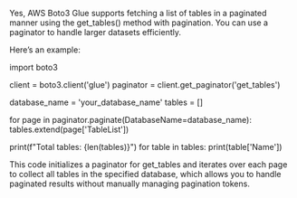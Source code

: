 Yes, AWS Boto3 Glue supports fetching a list of tables in a paginated manner using the get_tables() method with pagination. You can use a paginator to handle larger datasets efficiently.

Here’s an example:

import boto3

client = boto3.client('glue')
paginator = client.get_paginator('get_tables')

database_name = 'your_database_name'
tables = []

for page in paginator.paginate(DatabaseName=database_name):
    tables.extend(page['TableList'])

print(f"Total tables: {len(tables)}")
for table in tables:
    print(table['Name'])

This code initializes a paginator for get_tables and iterates over each page to collect all tables in the specified database, which allows you to handle paginated results without manually managing pagination tokens.

